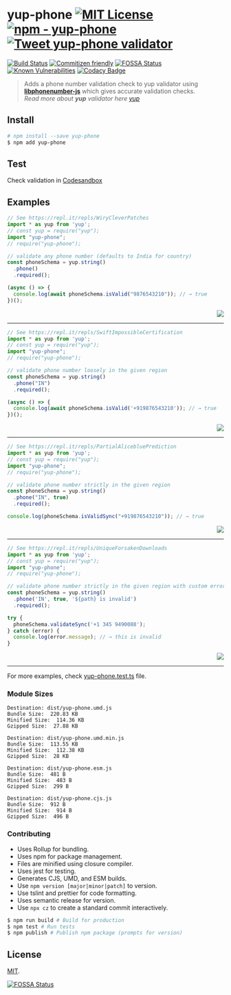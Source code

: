# yup-phone [![MIT License](https://img.shields.io/badge/-MIT-56A902.svg?style=flat-square&maxAge=2592000 "MIT License")](LICENSE) [![npm - yup-phone](https://img.shields.io/npm/v/yup-phone)](https://www.npmjs.com/package/yup-phone "yup-phone npm") [![Tweet yup-phone validator](http://i.imgur.com/1Y9LBHw.png "Tweet yup-phone validator")](https://twitter.com/intent/tweet?text=Are+you+still+validating+phone+numbers+using+regex%3F%0D%0AUse+%40npmjs+module+for+adding+phone+number+validation+%23yup+%23yupphone+%0D%0A%0D%0A%60npm+install+-S+yup+yup-phone%60+%E2%98%8E%EF%B8%8F%0D%0A%0D%0A&hashtags=javascript,Nodejs,validation,regex,npm,phone&via=abhisek&related=abhisek%3ADeveloper,npmjs&url=https://www.npmjs.com/package/yup-phone)

[![Build Status](https://travis-ci.org/abhisekp/yup-phone.svg?branch=master)](https://travis-ci.org/abhisekp/yup-phone)
[![Commitizen friendly](https://img.shields.io/badge/commitizen-friendly-brightgreen.svg)](http://commitizen.github.io/cz-cli/)
[![FOSSA Status](https://app.fossa.io/api/projects/git%2Bgithub.com%2Fabhisekp%2Fyup-phone.svg?type=shield)](https://app.fossa.io/projects/git%2Bgithub.com%2Fabhisekp%2Fyup-phone?ref=badge_shield)
[![Known Vulnerabilities](https://snyk.io/test/github/abhisekp/yup-phone/badge.svg?targetFile=package.json)](https://snyk.io/test/github/abhisekp/yup-phone?targetFile=package.json)
[![Codacy Badge](https://api.codacy.com/project/badge/Grade/2bbf03ae96ad4a75ba09ea1418021fe5)](https://app.codacy.com/manual/abhisekp/yup-phone?utm_source=github.com&utm_medium=referral&utm_content=abhisekp/yup-phone&utm_campaign=Badge_Grade_Settings)

<!-- [![semantic-release](https://img.shields.io/badge/%20%20%F0%9F%93%A6%F0%9F%9A%80-semantic--release-e10079.svg)](https://github.com/semantic-release/semantic-release) -->
<!-- [![codecov](https://codecov.io/gh/abhisekp/yup-phone/branch/master/graph/badge.svg)](https://codecov.io/gh/abhisekp/yup-phone) -->
<!--
[![codecov](https://codecov.io/gh/abhisekp/yup-phone/branch/master/graph/badge.svg)](https://codecov.io/gh/abhisekp/yup-phone)
[![Coverage Status](https://coveralls.io/repos/github/abhisekp/yup-phone/badge.svg?branch=master)](https://coveralls.io/github/abhisekp/yup-phone?branch=master)
-->

> Adds a phone number validation check to yup validator using [**libphonenumber-js**](https://www.npmjs.com/package/libphonenumber-js) which gives accurate validation checks.  
_Read more about **yup** validator here_ [*yup*](https://www.npmjs.com/package/yup)

## Install

```sh
# npm install --save yup-phone
$ npm add yup-phone
```

## Test

Check validation in [Codesandbox](https://codesandbox.io/s/yup-phone-validation-u4p8n?file=/src/App.js)

## Examples

```js
// See https://repl.it/repls/WiryCleverPatches
import * as yup from 'yup';
// const yup = require("yup");
import "yup-phone";
// require("yup-phone");

// validate any phone number (defaults to India for country)
const phoneSchema = yup.string()
  .phone()
  .required();

(async () => {
  console.log(await phoneSchema.isValid("9876543210")); // → true
})();
```

<div align="right">
  <a href="https://repl.it/repls/WiryCleverPatches"><img src="https://repl.it/badge/github/abhisekp/yup-phone" /></a>
</div>

----

```js
// See https://repl.it/repls/SwiftImpossibleCertification
import * as yup from 'yup';
// const yup = require("yup");
import "yup-phone";
// require("yup-phone");

// validate phone number loosely in the given region
const phoneSchema = yup.string()
  .phone("IN")
  .required();

(async () => {
  console.log(await phoneSchema.isValid('+919876543210')); // → true
})();
```

<div align="right">
  <a href="https://repl.it/repls/SwiftImpossibleCertification"><img src="https://repl.it/badge/github/abhisekp/yup-phone" /></a>
</div>

----

```js
// See https://repl.it/repls/PartialAlicebluePrediction
import * as yup from 'yup';
// const yup = require("yup");
import "yup-phone";
// require("yup-phone");

// validate phone number strictly in the given region
const phoneSchema = yup.string()
  .phone("IN", true)
  .required();

console.log(phoneSchema.isValidSync("+919876543210")); // → true
```

<div align="right">
  <a href="https://repl.it/repls/PartialAlicebluePrediction"><img src="https://repl.it/badge/github/abhisekp/yup-phone" /></a>
</div>

----

```js
// See https://repl.it/repls/UniqueForsakenDownloads
import * as yup from 'yup';
// const yup = require("yup");
import "yup-phone";
// require("yup-phone");

// validate phone number strictly in the given region with custom error message
const phoneSchema = yup.string()
  .phone('IN', true, '${path} is invalid')
  .required();

try {
  phoneSchema.validateSync('+1 345 9490088');
} catch (error) {
  console.log(error.message); // → this is invalid
}
```

<div align="right">
  <a href="https://repl.it/repls/UniqueForsakenDownloads"><img src="https://repl.it/badge/github/abhisekp/yup-phone" /></a>
</div>

----

For more examples, check [yup-phone.test.ts](src/yup-phone.test.ts) file.

### Module Sizes

```
Destination: dist/yup-phone.umd.js
Bundle Size:  220.83 KB
Minified Size:  114.36 KB
Gzipped Size:  27.88 KB
```

```
Destination: dist/yup-phone.umd.min.js
Bundle Size:  113.55 KB
Minified Size:  112.38 KB
Gzipped Size:  28 KB
```

```
Destination: dist/yup-phone.esm.js
Bundle Size:  481 B
Minified Size:  483 B
Gzipped Size:  299 B
```

```
Destination: dist/yup-phone.cjs.js
Bundle Size:  912 B
Minified Size:  914 B
Gzipped Size:  496 B
```

### Contributing
- Uses Rollup for bundling.
- Uses npm for package management.
- Files are minified using closure compiler.
- Uses jest for testing.
- Generates CJS, UMD, and ESM builds.
- Use `npm version [major|minor|patch]` to version.
- Use tslint and prettier for code formatting.
- Uses semantic release for version.
- Use `npx cz` to create a standard commit interactively.

```sh
$ npm run build # Build for production
$ npm test # Run tests
$ npm publish # Publish npm package (prompts for version)
```

## License

[MIT](LICENSE).


[![FOSSA Status](https://app.fossa.io/api/projects/git%2Bgithub.com%2Fabhisekp%2Fyup-phone.svg?type=large)](https://app.fossa.io/projects/git%2Bgithub.com%2Fabhisekp%2Fyup-phone?ref=badge_large)
